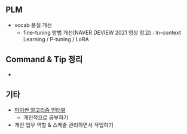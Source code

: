 ## PLM

- vocab 품질 개선
  - fine-tuning 방법 개선(NAVER DEVIEW 2021 영상 참고) : In-context Learning / P-tuning / LoRA





## Command & Tip 정리

- 




## 기타

- [파이썬 알고리즘 인터뷰](https://github.com/onlybooks/algorithm-interview)
  - 개인적으로 공부하기
- 개인 업무 역할 & 스케줄 관리하면서 작업하기
